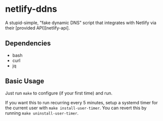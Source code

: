 # netlify-ddns

A stupid-simple, "fake dynamic DNS" script that integrates with Netlify via
their [provided API][netlify-api].

## Dependencies

+ bash
+ curl
+ jq

## Basic Usage

Just run `make` to configure (if your first time) and run.

If you want this to run recurring every 5 minutes, setup a systemd timer for the
current user with `make install-user-timer`. You can revert this by running
`make uninstall-user-timer`.
